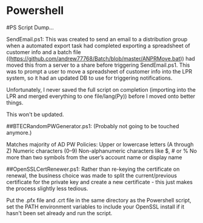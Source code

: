 # Powershell
#PS Script Dump...

SendEmail.ps1:
This was created to send an email to a distribution group when a automated export task had completed exporting a spreadsheet of customer info and a batch file ((https://github.com/andrew77768/Batch/blob/master/ANPRMove.bat)) had moved this from a server to a share before triggering SendEmail.ps1. This was to prompt a user to move a spreadsheet of customer info into the LPR system, so it had an updated DB to use for triggering notifications.

Unfortunately, I never saved the full script on completion (importing into the LPR and merged everything to one file/lang(Py)) before I moved onto better things.

This won't be updated.



##BTECRandomPWGenerator.ps1:
(Probably not going to be touched anymore.)

Matches majority of AD PW Policies:
Upper or lowercase letters (A through Z)
Numeric characters (0–9)
Non-alphanumeric characters like $, # or %
No more than two symbols from the user’s account name or display name



##OpenSSLCertRenewer.ps1:
Rather than re-keying the certificate on renewal, the business choice was made to split the current/previous certificate for the private key and create a new certificate - this just makes the process slightly less tedious.

Put the .pfx file and .crt file in the same directory as the Powershell script, set the PATH environment variables to include your OpenSSL install if it hasn't been set already and run the script.

